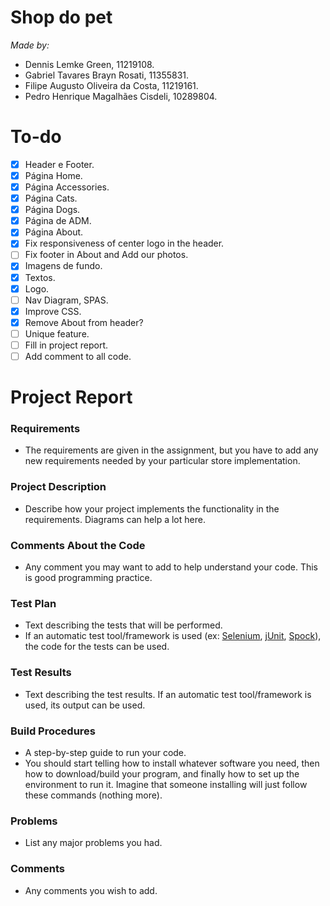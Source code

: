 # Shop do pet
*Made by:*
- Dennis Lemke Green, 11219108.
- Gabriel Tavares Brayn Rosati, 11355831.
- Filipe Augusto Oliveira da Costa, 11219161.
- Pedro Henrique Magalhães Cisdeli, 10289804.
# To-do
- [x] Header e Footer.
- [x] Página Home.
- [x] Página Accessories.
- [x] Página Cats.
- [x] Página Dogs.
- [x] Página de ADM.
- [x] Página About.
- [x] Fix responsiveness of center logo in the header.
- [ ] Fix footer in About and Add our photos.
- [x] Imagens de fundo.
- [x] Textos.
- [x] Logo.
- [ ] Nav Diagram, SPAS.
- [x] Improve CSS.
- [x] Remove About from header?
- [ ] Unique feature.
- [ ] Fill in project report.
- [ ] Add comment to all code.

# Project Report
### Requirements
* The requirements are given in the assignment, but you have to add any new requirements needed by your particular store implementation.
### Project Description
* Describe how your project implements the functionality in the requirements. Diagrams can help a lot here.
### Comments About the Code
* Any comment you may want to add to help understand your code. This is good programming practice.
### Test Plan
* Text describing the tests that will be performed.
* If an automatic test tool/framework is used (ex: [Selenium](https://www.selenium.dev/), [jUnit](https://junit.org/junit5/), [Spock](https://spockframework.org/)), the code for the tests can be used.
### Test Results
* Text describing the test results. If an automatic test tool/framework is used, its output can be used.
### Build Procedures
* A step-by-step guide to run your code.
* You should start telling how to install whatever software you need, then how to download/build your program, and finally how to set up the environment to run it. Imagine that someone installing will just follow these commands (nothing more).
### Problems
* List any major problems you had.
### Comments
* Any comments you wish to add.
